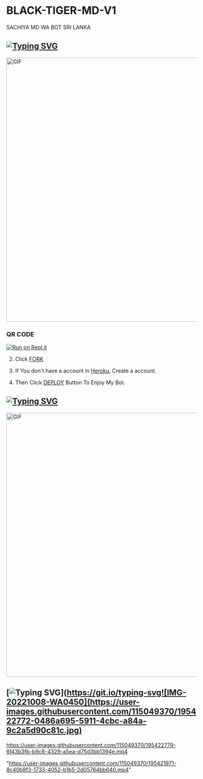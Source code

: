 # BLACK-TIGER-MD-V1
SACHIYA MD WA BOT SRI LANKA 






## [![Typing SVG](https://readme-typing-svg.herokuapp.com?font=Rockstar-ExtraBold&color=F33A6A&lines=WELCOME+TO+BLACK+TIGER+MD+WA+BOT.;CREATED+BY+SACHIYA+TM;BEST+MULTIDEVICE+WA+BOT;THANKS+FOR+VISITING+MY+GIT)](https://git.io/typing-svg)

<img src="https://i.imgur.com/XHhlqtK.jpeg" alt="GIF" width="700"/>

</p>

### QR CODE

[![Run on Repl.it](https://repl.it/badge/github/quiec/whatsasena)](https://replit.com/@CTONLINE/ALPHA-Qr-Session?v=1)


2. Click [FORK](https://github.com/Slsachiya99/BLACK-TIGER-MD-V1/fork)

3. If You don't have a account in [Heroku](https://signup.heroku.com/), Create a account.

4. Then Click [DEPLOY](https://heroku.com/deploy) Button To Enjoy My Bot.


## [![Typing SVG](https://readme-typing-svg.herokuapp.com?font=Rockstar-ExtraBold&color=F33A6A&lines=WELCOME+TO+BLACK+TIGER+MD+WA+BOT.;CREATED+BY+SACHIYA+TM;BEST+MULTIDEVICE+WA+BOT;THANKS+FOR+VISITING+MY+GIT)](https://git.io/typing-svg)



<img src="https://i.imgur.com/XHhlqtK.jpeg" alt="GIF" width="700"/>


## [![Typing SVG](https://readme-typing-svg.herokuapp.com?font=Rockstar-ExtraBold&color=F33A6A&lines=ආයුබොවන්+TO+BLACK+TIGER+MD+WA+BOT.;CREATED+BY+SACHIYA+TM;BEST+MULTIDEVICE+WA+BOT;THANKS+FOR+VISITING+MY+GIT+ඉතින්+කොහොමද😁+මොකද+කරන්නෙ)](https://git.io/typing-svg![IMG-20221008-WA0450](https://user-images.githubusercontent.com/115049370/195422772-0486a695-5911-4cbc-a84a-9c2a5d90c81c.jpg)


https://user-images.githubusercontent.com/115049370/195422779-6f43b3fb-b9c8-4329-a5ea-d75d3bb1394e.mp4

"https://user-images.githubusercontent.com/115049370/195421971-8c40b8f3-1733-4052-b1b5-2d05764bb640.mp4"


